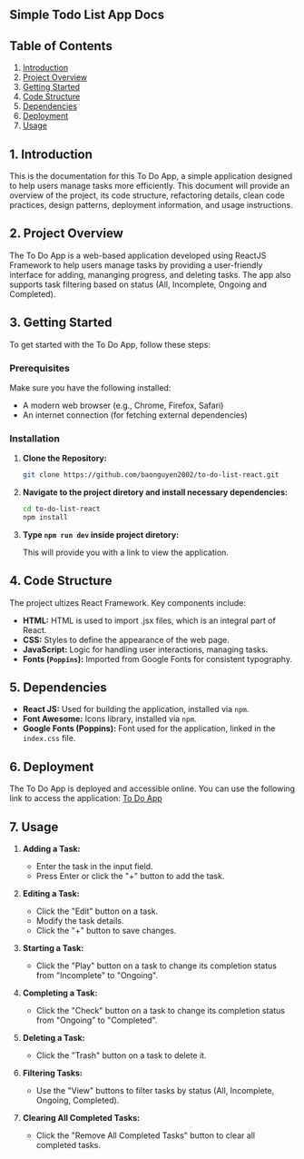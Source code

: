 ## Simple Todo List App Docs

## Table of Contents

1. [Introduction](#1-introduction)
2. [Project Overview](#2-project-overview)
3. [Getting Started](#3-getting-started)
4. [Code Structure](#4-code-structure)
5. [Dependencies](#5-dependencies)
6. [Deployment](#6-deployment)
7. [Usage](#7-usage)

## 1. Introduction

This is the documentation for this To Do App, a simple application designed to help users manage tasks more efficiently. This document will provide an overview of the project, its code structure, refactoring details, clean code practices, design patterns, deployment information, and usage instructions.

## 2. Project Overview

The To Do App is a web-based application developed using ReactJS Framework to help users manage tasks by providing a user-friendly interface for adding, mananging progress, and deleting tasks. The app also supports task filtering based on status (All, Incomplete, Ongoing and Completed).

## 3. Getting Started

To get started with the To Do App, follow these steps:

### Prerequisites

Make sure you have the following installed:

- A modern web browser (e.g., Chrome, Firefox, Safari)
- An internet connection (for fetching external dependencies)

### Installation

1. **Clone the Repository:**

   ```bash
   git clone https://github.com/baonguyen2002/to-do-list-react.git
   ```

2. **Navigate to the project diretory and install necessary dependencies:**

   ```bash
   cd to-do-list-react
   npm install
   ```

3. **Type `npm run dev` inside project diretory:**

   This will provide you with a link to view the application.

## 4. Code Structure

The project ultizes React Framework. Key components include:

- **HTML:** HTML is used to import .jsx files, which is an integral part of React.
- **CSS:** Styles to define the appearance of the web page.
- **JavaScript:** Logic for handling user interactions, managing tasks.
- **Fonts (`Poppins`):** Imported from Google Fonts for consistent typography.

## 5. Dependencies

- **React JS:** Used for building the application, installed via `npm`.
- **Font Awesome:** Icons library, installed via `npm`.
- **Google Fonts (Poppins):** Font used for the application, linked in the `index.css` file.

## 6. Deployment

The To Do App is deployed and accessible online. You can use the following link to access the application: [To Do App](https://splendid-taiyaki-fc7a17.netlify.app/)

## 7. Usage

1. **Adding a Task:**

   - Enter the task in the input field.
   - Press Enter or click the "+" button to add the task.

2. **Editing a Task:**

   - Click the "Edit" button on a task.
   - Modify the task details.
   - Click the "+" button to save changes.

3. **Starting a Task:**

   - Click the "Play" button on a task to change its completion status from "Incomplete" to "Ongoing".

4. **Completing a Task:**

   - Click the "Check" button on a task to change its completion status from "Ongoing" to "Completed".

5. **Deleting a Task:**

   - Click the "Trash" button on a task to delete it.

6. **Filtering Tasks:**

   - Use the "View" buttons to filter tasks by status (All, Incomplete, Ongoing, Completed).

7. **Clearing All Completed Tasks:**

   - Click the "Remove All Completed Tasks" button to clear all completed tasks.
